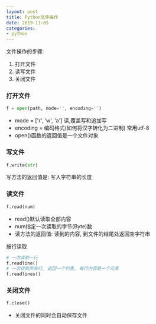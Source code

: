 ```yaml
---
layout: post
title: Python文件操作
date: 2019-11-05
categories:
- python
---
```

文件操作的步骤:
1. 打开文件
2. 读写文件
3. 关闭文件

### 打开文件
```python
f = open(path, mode='', encoding='')
```
* mode = ['r', 'w', 'a'] 读,覆盖写和追加写<br>
* encoding = 编码格式(如何将汉字转化为二进制) 常用utf-8<br>
* open()函数的返回值是一个文件对象

### 写文件
```python
f.write(str)
```
写方法的返回值是: 写入字符串的长度<br>

### 读文件
```python
f.read(num)
```
* read()默认读取全部内容
* num指定一次读取的字节(Byte)数
* 读方法的返回值: 读到的内容, 到文件的结尾处返回空字符串

按行读取
```python
# 一次读取一行
f.readline()  
# 一次读取所有行, 返回一个列表, 每行内容是一个元素
f.readlines()  
```

### 关闭文件
```python
f.close()
```
* 关闭文件的同时会自动保存文件


